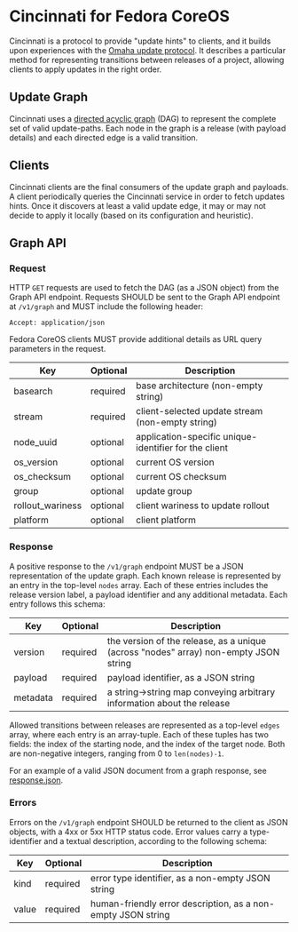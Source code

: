 # Cincinnati for Fedora CoreOS

Cincinnati is a protocol to provide "update hints" to clients, and it builds upon experiences with the [Omaha update protocol][google-omaha].
It describes a particular method for representing transitions between releases of a project, allowing clients to apply updates in the right order.

[google-omaha]: https://github.com/google/omaha/blob/v1.3.33.7/doc/ServerProtocolV3.md

## Update Graph

Cincinnati uses a [directed acyclic graph][dag] (DAG) to represent the complete set of valid update-paths.
Each node in the graph is a release (with payload details) and each directed edge is a valid transition.

[dag]: https://en.wikipedia.org/wiki/Directed_acyclic_graph

## Clients

Cincinnati clients are the final consumers of the update graph and payloads.
A client periodically queries the Cincinnati service in order to fetch updates hints.
Once it discovers at least a valid update edge, it may or may not decide to apply it locally (based on its configuration and heuristic).

## Graph API

### Request

HTTP `GET` requests are used to fetch the DAG (as a JSON object) from the Graph API endpoint.
Requests SHOULD be sent to the Graph API endpoint at `/v1/graph` and MUST include the following header:

```
Accept: application/json
```

Fedora CoreOS clients MUST provide additional details as URL query parameters in the request.

|        Key       | Optional | Description                                           |
|------------------|----------|-------------------------------------------------------|
| basearch         | required | base architecture (non-empty string)                  |
| stream           | required | client-selected update stream (non-empty string)      |
| node_uuid        | optional | application-specific unique-identifier for the client |
| os_version       | optional | current OS version                                    |
| os_checksum      | optional | current OS checksum                                   |
| group            | optional | update group                                          |
| rollout_wariness | optional | client wariness to update rollout                     |
| platform         | optional | client platform                                       |

### Response

A positive response to the `/v1/graph` endpoint MUST be a JSON representation of the update graph.
Each known release is represented by an entry in the top-level `nodes` array.
Each of these entries includes the release version label, a payload identifier and any additional metadata. Each entry follows this schema:

|    Key   | Optional | Description                                                                             |
|----------|----------|-----------------------------------------------------------------------------------------|
| version  | required | the version of the release, as a unique (across "nodes" array) non-empty JSON string    |
| payload  | required | payload identifier, as a JSON string                                                    |
| metadata | required | a string-\>string map conveying arbitrary information about the release                 |

Allowed transitions between releases are represented as a top-level `edges` array, where each entry is an array-tuple.
Each of these tuples has two fields: the index of the starting node, and the index of the target node. Both are non-negative integers, ranging from 0 to `len(nodes)-1`.

For an example of a valid JSON document from a graph response, see [response.json](./response.json).

### Errors

Errors on the `/v1/graph` endpoint SHOULD be returned to the client as JSON objects, with a 4xx or 5xx HTTP status code.
Error values carry a type-identifier and a textual description, according to the following schema:

|  Key   | Optional | Description                                                  |
|--------|----------|--------------------------------------------------------------|
| kind   | required | error type identifier, as a non-empty JSON string            |
| value  | required | human-friendly error description, as a non-empty JSON string |

